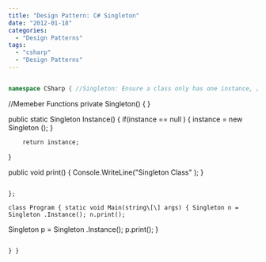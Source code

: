 ```yaml
---
title: "Design Pattern: C# Singleton"
date: "2012-01-18"
categories: 
  - "Design Patterns"
tags: 
  - "csharp"
  - "Design Patterns"
---
```


```cs using System;

namespace CSharp { //Singleton: Ensure a class only has one instance, //and provide a global point of access to it. class Singleton { //Member Variable private static Singleton instance = null;

```
//Memeber Functions
private Singleton()
{
}

public static Singleton Instance()
  {
   if(instance == null )
        {
          instance = new Singleton ();
        }

        return instance;
  }

  public void print()
  {
    Console.WriteLine("Singleton Class" );
  }
```

};

class Program { static void Main(string\[\] args) { Singleton n = Singleton .Instance(); n.print();

```
  Singleton p = Singleton .Instance();
  p.print();
}
```

} }

```
